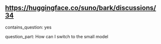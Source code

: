 ## https://huggingface.co/suno/bark/discussions/34

contains_question: yes

question_part: How can I switch to the small model